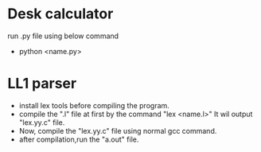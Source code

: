 # Desk calculator 
   run .py file using below command
   * python <name.py>
   
# LL1 parser 

* install lex tools before compiling the program.  
* compile the ".l" file at first by the command "lex <name.l>"
It wil output "lex.yy.c" file.
* Now, compile the "lex.yy.c" file using normal gcc command.
* after compilation,run the "a.out" file.
